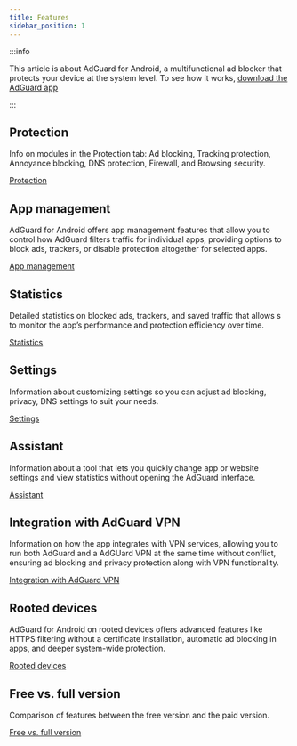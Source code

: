```yaml
---
title: Features
sidebar_position: 1
---
```


:::info

This article is about AdGuard for Android, a multifunctional ad blocker that protects your device at the system level. To see how it works, [download the AdGuard app](https://agrd.io/download-kb-adblock)

:::

## Protection

Info on modules in the Protection tab: Ad blocking, Tracking protection, Annoyance blocking, DNS protection, Firewall, and Browsing security.

[Protection](/adguard-for-android/features/protection/protection.md)

## App management

AdGuard for Android offers app management features that allow you to control how AdGuard filters traffic for individual apps, providing options to block ads, trackers, or disable protection altogether for selected apps.

[App management](/adguard-for-android/features/app-management.md)

## Statistics

Detailed statistics on blocked ads, trackers, and saved traffic that allows s to monitor the app’s performance and protection efficiency over time.

[Statistics](/adguard-for-android/features/statistics.md)

## Settings

Information about customizing settings so you can adjust ad blocking, privacy, DNS settings to suit your needs.

[Settings](/adguard-for-android/features/settings.md)

## Assistant

Information about a tool that lets you quickly change app or website settings and view statistics without opening the AdGuard interface.

[Assistant](/adguard-for-android/features/assistant.md)

## Integration with AdGuard VPN

Information on how the app integrates with VPN services, allowing you to run both AdGuard and a AdGUard VPN at the same time without conflict, ensuring ad blocking and privacy protection along with VPN functionality.

[Integration with AdGuard VPN](/adguard-for-android/features/integration-with-vpn.md)

## Rooted devices

AdGuard for Android on rooted devices offers advanced features like HTTPS filtering without a certificate installation, automatic ad blocking in apps, and deeper system-wide protection.

[Rooted devices](/adguard-for-android/features/rooted.md)

## Free vs. full version

Comparison of features between the free version and the paid version.

[Free vs. full version](/adguard-for-android/features/free-vs-full.mdx)
